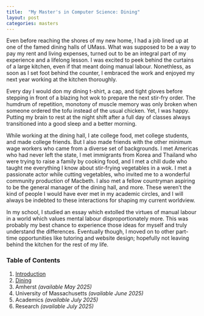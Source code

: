 ```yaml
---
title:  "My Master's in Computer Science: Dining"
layout: post
categories: masters
---
```


Even before reaching the shores of my new home, I had a job lined up at one of the famed dining halls of UMass. What was supposed to be a way to pay my rent and living expenses, turned out to be an integral part of my experience and a lifelong lesson. I was excited to peek behind the curtains of a large kitchen, even if that meant doing manual labour. Nonethless, as soon as I set foot behind the counter, I embraced the work and enjoyed my next year working at the kitchen thoroughly.



Every day I would don my dining t-shirt, a cap, and tight gloves before stepping in front of a blazing hot wok to prepare the next stir-fry order. The humdrum of repetition, monotony of muscle memory was only broken when someone ordered the tofu instead of the usual chicken. Yet, I was happy. Putting my brain to rest at the night shift after a full day of classes always transitioned into a good sleep and a better morning.

While working at the dining hall, I ate college food, met college students, and made college friends. But I also made friends with the other minimum wage workers who came from a diverse set of backgrounds. I met Americas who had never left the state, I met immigrants from Korea and Thailand who were trying to raise a family by cooking food, and I met a chill dude who taught me everything I know about stir-frying vegetables in a wok. I met a passionate actor while cutting vegetables, who invited me to a wonderful community production of Macbeth. I also met a fellow countryman aspiring to be the general manager of the dining hall, and more. These weren’t the kind of people I would have ever met in my academic circles, and I will always be indebted to these interactions for shaping my current worldview.

In my school, I studied an essay which extolled the virtues of manual labour in a world which values mental labour disproportionately more. This was probably my best chance to experience those ideas for myself and truly understand the differences. Eventually though, I moved on to other part-time opportunities like tutoring and website design; hopefully not leaving behind the kitchen for the rest of my life.

### Table of Contents

1. [Introduction](/masters-00/)
2. [Dining](/masters-01-dining/)
3. Amherst *(available May 2025)*
4. University of Massachusetts *(available June 2025)*
5. Academics *(available July 2025)*
6. Research *(available July 2025)*
